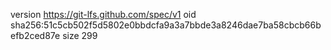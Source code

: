 version https://git-lfs.github.com/spec/v1
oid sha256:51c5cb502f5d5802e0bbdcfa9a3a7bbde3a8246dae7ba58cbcb66befb2ced87e
size 299
